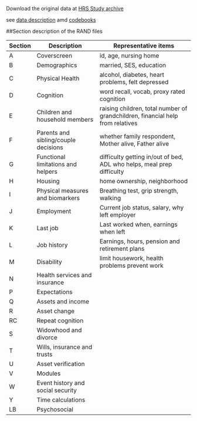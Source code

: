  Download the original data at [HRS Study archive](http://hrsonline.isr.umich.edu/index.php?p=reg)
 
 see [data description](http://hrsonline.isr.umich.edu/index.php?p=showdesc) amd [codebooks](http://hrsonline.isr.umich.edu/index.php?p=showcbk)
 
##Section description of the RAND files

| Section  |Description   | Representative items  |
|---|---|---|
|A   |Coverscreen  | id, age, nursing home  |
|B   | Demographics  | married, SES, education   |
|C   | Physical Health  | alcohol, diabetes, heart problems, felt depressed|
|D   | Cognition | word recall, vocab, proxy rated cognition |
|E   | Children and household members| raising children, total number of grandchildren, financial help from relatives|
|F   | Parents and sibling/couple decisions | whether family respondent, Mother alive, Father alive|
|G   | Functional limitations and helpers| difficulty getting in/out of bed, ADL who helps, meal prep difficulty|
|H   | Housing | home ownership, neighborhood|
|I   | Physical measures and biomarkers| Breathing test, grip strength, walking|
|J   | Employment| Current job status, salary, why left employer|
|K   | Last job | Last worked when, earnings when left|
|L   | Job history | Earnings, hours, pension and retirement plans|
|M   | Disability | limit housework, health problems prevent work|
|N   | Health services and insurance| 
|P   | Expectations|
|Q   | Assets and income|
|R   | Asset change|
|RC  | Repeat cognition|
|S   | Widowhood and divorce|
|T   | Wills, insurance and trusts|
|U   | Asset verification | 
|V   | Modules | 
|W   | Event history and social security|
|Y   | Time calculations |
|LB  | Psychosocial|

